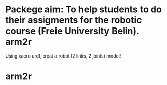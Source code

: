 Packege aim: To help students to do their assigments for the robotic course (Freie University Belin).
arm2r
=====
Using xacro urdf, creat a robot (2 links, 2 joints)  model!
# arm2r
